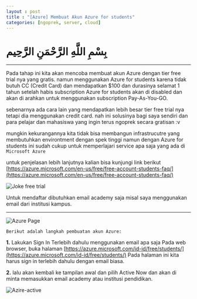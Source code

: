 ```yaml
---
layout : post
title : "[Azure] Membuat Akun Azure for students"
categories: [ngoprek, server, cloud]
---
```


# بِسْمِ اللَّهِ الرَّحْمَنِ الرَّحِيم

---

Pada tahap ini kita akan mencoba membuat akun Azure dengan tier free trial nya yang gratis. namun menggunakan Azure for students karena tidak butuh CC (Credit Card) dan mendapatkan $100 dan durasinya selamat 1 tahun setelah habis subscription Azure for students akan di disabled dan akan di arahkan untuk menggunakan subscription Pay-As-You-GO.


sebenarnya ada cara lain yang mendapatkan lebih besar tier free trial nya tetapi dia menggunakan credit card. nah ini solusinya bagi saya sendiri dan para pelajar dan mahasiswa yang ingin terus ngoprek secara gratisan :v

mungkin kekurangannya kita tidak bisa membangun infrastrucutre yang membutuhkan environtment dengan spek tinggi namun dengan Azure for students ini sudah cukup untuk memperlajari service apa saja yang ada di 
`Microsoft Azure`

untuk penjelasan lebih lanjutnya kalian bisa kunjungi link berikut 
[https://azure.microsoft.com/en-us/free/free-account-students-faq/](https://azure.microsoft.com/en-us/free/free-account-students-faq/)

![Joke free trial](https://pics.me.me/start-your-free-trial-please-enter-credit-card-information-start-40701687.png)


Untuk mendaftar dibutuhkan email academy saja misal saya menggunakan email dari institusi kampus.

-----
![Azure Page](https://lh4.googleusercontent.com/OqfWN32ac79M7CxROqf3Wm5KqpgVT0hpDzqrGG36E_emBUcswqKaEp9XNfOUU2C2EPwi4fZnbx7PP4gWOWa-TojYw-bGuZ5Rhdw2qe4Q4Z0cARZWBMsp7nktw7bB8lGqE6ItIhORC5L-LNjfLg)

`Berikut adalah langkah pembuatan akun Azure:`

 **1.** Lakukan Sign In Terlebih dahulu menggunakan email apa saja
 Pada web browser, buka halaman [https://azure.microsoft.com/id-id/free/students/](https://azure.microsoft.com/id-id/free/students/) Pada halaman ini kita harus sign in terlebih dahulu dengan email biasa.


**2.**  lalu akan kembali ke tampilan awal dan pilih Active Now dan akan di minta memasukkan email academy atau institusi pendidikan.

![Azire-active](https://raw.githubusercontent.com/ammarun11/ammarun11.github.io/master/static/img/_posts/Azure-active.png)




